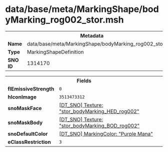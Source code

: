 <h1>data/base/meta/MarkingShape/bodyMarking_rog002_stor.msh</h1><table><tr><th colspan="100%">Metadata</th></tr><tr><td><b>Name</b></td><td>data/base/meta/MarkingShape/bodyMarking_rog002_stor.msh</td></tr><tr><td><b>Type</b></td><td>MarkingShapeDefinition</td></tr><tr><td><b>SNO ID</b></td><td>1314170</td></tr></table>

<table><tr><th colspan="100%">Fields</th></tr><tr><td><b>flEmissiveStrength</b></td><td><code>0</code></td></tr><tr><td><b>hIconImage</b></td><td><code>3513473312</code></td></tr><tr><td><b>snoMaskFace</b></td><td><a href="..\Texture\stor_bodyMarking_HED_rog002.tex">[DT_SNO] Texture: "stor_bodyMarking_HED_rog002"</a></td></tr><tr><td><b>snoMaskBody</b></td><td><a href="..\Texture\stor_bodyMarking_BOD_rog002.tex">[DT_SNO] Texture: "stor_bodyMarking_BOD_rog002"</a></td></tr><tr><td><b>snoDefaultColor</b></td><td><a href="..\MarkingColor\Purple Mana.mcl">[DT_SNO] MarkingColor: "Purple Mana"</a></td></tr><tr><td><b>eClassRestriction</b></td><td><code>3</code></td></tr></table>

